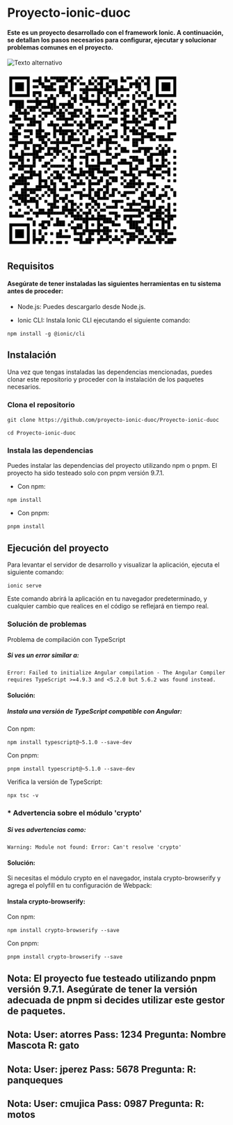 # Proyecto-ionic-duoc

#### Este es un proyecto desarrollado con el framework Ionic. A continuación, se detallan los pasos necesarios para configurar, ejecutar y solucionar problemas comunes en el proyecto.


![Texto alternativo](login.png)

![Texto alternativo](qr.png)

## Requisitos

#### Asegúrate de tener instaladas las siguientes herramientas en tu sistema antes de proceder:

* Node.js: Puedes descargarlo desde Node.js.

* Ionic CLI: Instala Ionic CLI ejecutando el siguiente comando:

``` 
npm install -g @ionic/cli
```

## Instalación

Una vez que tengas instaladas las dependencias mencionadas, puedes clonar este repositorio y proceder con la instalación de los paquetes necesarios.

### Clona el repositorio

```
git clone https://github.com/proyecto-ionic-duoc/Proyecto-ionic-duoc
```

```
cd Proyecto-ionic-duoc
```

### Instala las dependencias

Puedes instalar las dependencias del proyecto utilizando npm o pnpm. El proyecto ha sido testeado solo con pnpm versión 9.7.1.

* Con npm:
```
npm install
```

* Con pnpm:
```
pnpm install
```
## Ejecución del proyecto

Para levantar el servidor de desarrollo y visualizar la aplicación, ejecuta el siguiente comando:
```
ionic serve
```
Este comando abrirá la aplicación en tu navegador predeterminado, y cualquier cambio que realices en el código se reflejará en tiempo real.

### Solución de problemas

Problema de compilación con TypeScript

##### Si ves un error similar a:

```
Error: Failed to initialize Angular compilation - The Angular Compiler requires TypeScript >=4.9.3 and <5.2.0 but 5.6.2 was found instead.
```
#### Solución:

##### Instala una versión de TypeScript compatible con Angular:
Con npm: 
```
npm install typescript@~5.1.0 --save-dev
```

Con pnpm: 
```
pnpm install typescript@~5.1.0 --save-dev
```

Verifica la versión de TypeScript: 
```
npx tsc -v
```


### * Advertencia sobre el módulo 'crypto'

##### Si ves advertencias como:
```
Warning: Module not found: Error: Can't resolve 'crypto'
```

#### Solución:

Si necesitas el módulo crypto en el navegador, instala crypto-browserify y agrega el polyfill en tu configuración de Webpack:

#### Instala crypto-browserify:

Con npm: 
```
npm install crypto-browserify --save
```
Con pnpm: 
```
pnpm install crypto-browserify --save
```



## Nota: El proyecto fue testeado utilizando pnpm versión 9.7.1. Asegúrate de tener la versión adecuada de pnpm si decides utilizar este gestor de paquetes.

## Nota: User: atorres Pass: 1234 Pregunta: Nombre Mascota R: gato
## Nota: User: jperez Pass: 5678 Pregunta:  R: panqueques
## Nota: User: cmujica Pass: 0987 Pregunta: R: motos